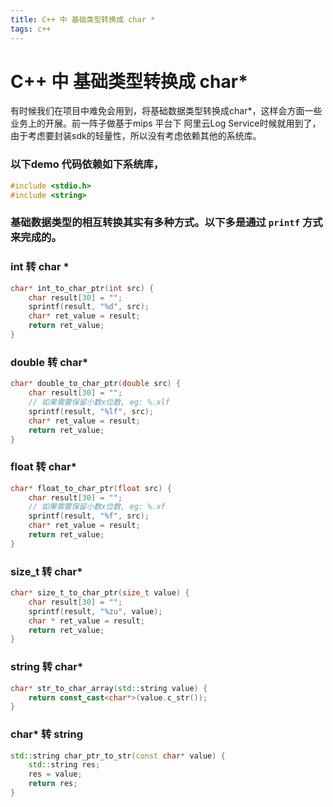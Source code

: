 ```yaml
---
title: C++ 中 基础类型转换成 char *
tags: c++
---
```


# C++ 中 基础类型转换成 char*

有时候我们在项目中难免会用到，将基础数据类型转换成char*，这样会方面一些业务上的开展。前一阵子做基于mips 平台下 阿里云Log Service时候就用到了，由于考虑要封装sdk的轻量性，所以没有考虑依赖其他的系统库。

### 以下demo 代码依赖如下系统库，

```c++
#include <stdio.h>
#include <string>
```

### 基础数据类型的相互转换其实有多种方式。以下多是通过 `printf` 方式来完成的。

### int 转 char *

```c++
char* int_to_char_ptr(int src) {
    char result[30] = "";
    sprintf(result, "%d", src);
    char* ret_value = result;
    return ret_value;
}
```

### double 转 char*

```c++
char* double_to_char_ptr(double src) {
    char result[30] = "";
    // 如果需要保留小数x位数, eg: %.xlf
    sprintf(result, "%lf", src);
    char* ret_value = result;
    return ret_value;
}
```

### float 转 char*

```c++
char* float_to_char_ptr(float src) {
    char result[30] = "";
    // 如果需要保留小数x位数, eg: %.xf
    sprintf(result, "%f", src);
    char* ret_value = result;
    return ret_value;
}
```

### size_t 转 char*

```c++
char* size_t_to_char_ptr(size_t value) {
    char result[30] = "";
    sprintf(result, "%zu", value);
    char * ret_value = result;
    return ret_value;
}
```

### string 转 char*

```c++
char* str_to_char_array(std::string value) {
    return const_cast<char*>(value.c_str());
}
```

### char* 转 string

```c++
std::string char_ptr_to_str(const char* value) {
    std::string res;
    res = value;
    return res;
}
```


